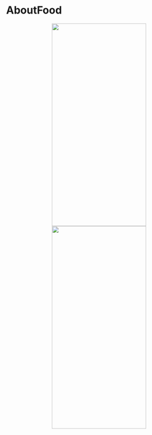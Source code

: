 # AboutFood

<p align="center">
 <img src="https://user-images.githubusercontent.com/61318296/194063593-5e2c834f-0eb1-4470-8bde-a41e16ed6e42.png" width="256" height="550">
 <img src="https://user-images.githubusercontent.com/61318296/194063616-f90cc130-2407-4d37-a436-d955644b2084.png" width="256" height="550">
</p>
